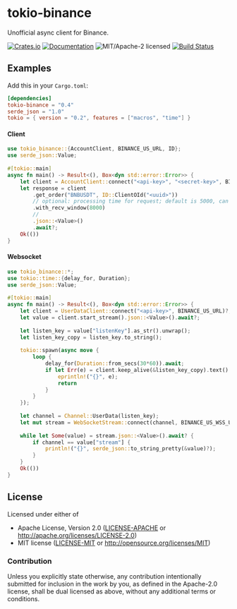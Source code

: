 # tokio-binance
Unofficial async client for Binance.

[![Crates.io](https://img.shields.io/crates/v/tokio-binance.svg)](https://crates.io/crates/tokio-binance)
[![Documentation](https://docs.rs/tokio-binance/badge.svg)](https://docs.rs/tokio-binance)
![MIT/Apache-2 licensed](https://img.shields.io/crates/l/tokio-binance.svg)
[![Build Status](https://travis-ci.com/kgeronim/tokio-binance.svg?branch=master)](https://travis-ci.com/kgeronim/tokio-binance)

## Examples
Add this in your `Cargo.toml`:
```toml
[dependencies]
tokio-binance = "0.4"
serde_json = "1.0"
tokio = { version = "0.2", features = ["macros", "time"] }
```

#### Client
```rust
use tokio_binance::{AccountClient, BINANCE_US_URL, ID};
use serde_json::Value;
 
#[tokio::main]
async fn main() -> Result<(), Box<dyn std::error::Error>> {
    let client = AccountClient::connect("<api-key>", "<secret-key>", BINANCE_US_URL)?;
    let response = client
        .get_order("BNBUSDT", ID::ClientOId("<uuid>"))
        // optional: processing time for request; default is 5000, can't be above 60000.
        .with_recv_window(8000)
        //
        .json::<Value>()
        .await?;
    Ok(())
}
```

#### Websocket
```rust
use tokio_binance::*;
use tokio::time::{delay_for, Duration};
use serde_json::Value;
 
#[tokio::main]
async fn main() -> Result<(), Box<dyn std::error::Error>> {
    let client = UserDataClient::connect("<api-key>", BINANCE_US_URL)?;
    let value = client.start_stream().json::<Value>().await?;
 
    let listen_key = value["listenKey"].as_str().unwrap();
    let listen_key_copy = listen_key.to_string();
 
    tokio::spawn(async move {
        loop {
            delay_for(Duration::from_secs(30*60)).await;
            if let Err(e) = client.keep_alive(&listen_key_copy).text().await {
                eprintln!("{}", e);
                return
            }
        }
    });
 
    let channel = Channel::UserData(listen_key);
    let mut stream = WebSocketStream::connect(channel, BINANCE_US_WSS_URL).await?;
 
    while let Some(value) = stream.json::<Value>().await? {
        if channel == value["stream"] {
            println!("{}", serde_json::to_string_pretty(&value)?);
        }
    }
    Ok(())
}
```

## License

Licensed under either of

- Apache License, Version 2.0 ([LICENSE-APACHE](LICENSE-APACHE) or http://apache.org/licenses/LICENSE-2.0)
- MIT license ([LICENSE-MIT](LICENSE-MIT) or http://opensource.org/licenses/MIT)

### Contribution

Unless you explicitly state otherwise, any contribution intentionally submitted
for inclusion in the work by you, as defined in the Apache-2.0 license, shall
be dual licensed as above, without any additional terms or conditions.